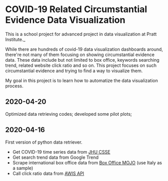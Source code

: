 # COVID-19 Related Circumstantial Evidence Data Visualization #
This is a school project for advanced project in data visualization at Pratt Institute._

While there are hundreds of covid-19 data visualization dashboards around, there're not many of them focusing on showing circumstantial evidence data. These data include but not limited to box office, keywords searching trend, related website click ratio and so on. This project focuses on such circumstantial evidence and trying to find a way to visualize them.

My goal in this project is to learn how to automatize the data visualization process.

## 2020-04-20 ##
Optimized data retrieving codes;
developed some pilot plots;

## 2020-04-16 ##
First version of python data retriever.
* Get COVID-19 time series data from [JHU CSSE](https://github.com/CSSEGISandData/COVID-19)
* Get search trend data from Google Trend
* Scrape international box office data from [Box Office MOJO](https://www.boxofficemojo.com/weekend/by-year/?area=IT) (use Italy as a sample)
* Call click ratio data from [AWIS API](https://awis.alexa.com/developer-guide)

